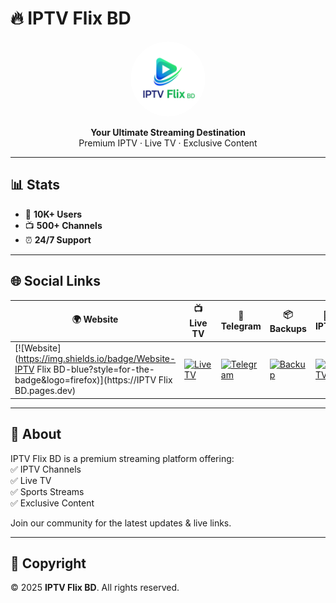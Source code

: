 # 🔥 IPTV Flix BD

<p align="center">
  <img src="logo/logo.jpg" alt="IPTV Flix BD Logo" width="120" height="120" style="border-radius:50%;">
</p>

<p align="center">
  <b>Your Ultimate Streaming Destination</b><br>
  Premium IPTV · Live TV · Exclusive Content
</p>

---

## 📊 Stats

- 👥 **10K+ Users**  
- 📺 **500+ Channels**  
- ⏰ **24/7 Support**

---

## 🌐 Social Links

| 🌍 Website | 📺 Live TV | 💬 Telegram | 📦 Backups | 📡 IPTV | 🐙 GitHub | 📩 Contact |
|------------|------------|-------------|------------|---------|-----------|------------|
| [![Website](https://img.shields.io/badge/Website-IPTV Flix BD-blue?style=for-the-badge&logo=firefox)](https://IPTV Flix BD.pages.dev) | [![LiveTV](https://img.shields.io/badge/Live%20TV-Watch-red?style=for-the-badge&logo=tv)](https://IPTVFlixBD.pages.dev) | [![Telegram](https://img.shields.io/badge/Join-Telegram-blue?style=for-the-badge&logo=telegram)](https://t.me/IPTVFlixBD) | [![Backup](https://img.shields.io/badge/Backups-Telegram-lightgrey?style=for-the-badge&logo=database)](https://t.me/IPTVFlixBDbackup) | [![IPTV](https://img.shields.io/badge/IPTV-Telegram-green?style=for-the-badge&logo=satellite)](https://t.me/IPTVFlixBD) | [![GitHub](https://img.shields.io/badge/GitHub-IPTVFlixBD-black?style=for-the-badge&logo=github)](https://github.com/IPTVFlixBD) | [![Contact](https://img.shields.io/badge/Contact-Telegram-informational?style=for-the-badge&logo=telegram)](https://t.me/) |

---

## 🚀 About

IPTV Flix BD is a premium streaming platform offering:  
✅ IPTV Channels  
✅ Live TV  
✅ Sports Streams  
✅ Exclusive Content  

Join our community for the latest updates & live links.  

---

## 📅 Copyright

© 2025 **IPTV Flix BD**. All rights reserved.
